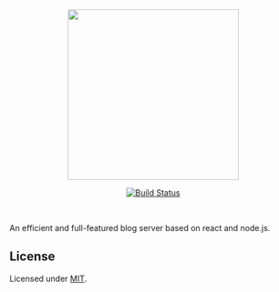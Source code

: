 <div align="center">
<img src="http://ots42ye1g.bkt.clouddn.com/R.svg" width="300" height="auto"/>
</div>

<div align="center">

[![Build Status](https://travis-ci.org/youngchou1997/rightBlog.svg?branch=master)](https://travis-ci.org/youngchou1997/rightBlog)
</div>

<br />

An efficient and full-featured blog server based on react and node.js.

## License

Licensed under [MIT](./LICENSE).
